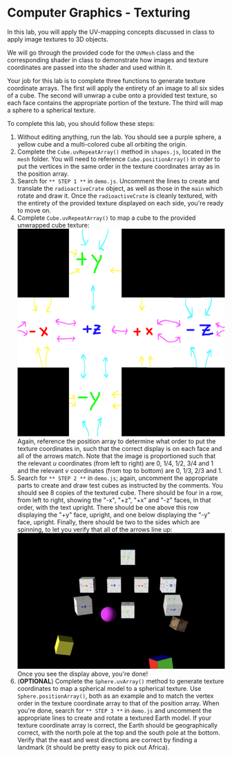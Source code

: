 # Computer Graphics - Texturing

In this lab, you will apply the UV-mapping concepts discussed in class to apply image textures to 3D objects.

We will go through the provided code for the `UVMesh` class and the corresponding shader in class to demonstrate how images and texture coordinates are passed into the shader and used within it.

Your job for this lab is to complete three functions to generate texture coordinate arrays. The first will apply the entirety of an image to all six sides of a cube. The second will unwrap a cube onto a provided test texture, so each face contains the appropriate portion of the texture. The third will map a sphere to a spherical texture.

To complete this lab, you should follow these steps:

1. Without editing anything, run the lab. You should see a purple sphere, a yellow cube and a multi-colored cube all orbiting the origin.
2. Complete the `Cube.uvRepeatArray()` method in `shapes.js`, located in the `mesh` folder. You will need to reference `Cube.positionArray()` in order to put the vertices in the same order in the texture coordinates array as in the position array.
3. Search for `** STEP 1 **` in `demo.js`. Uncomment the lines to create and translate the `radioactiveCrate` object, as well as those in the `main` which rotate and draw it. Once the `radioactiveCrate` is cleanly textured, with the entirety of the provided texture displayed on each side, you're ready to move on.
4. Complete `Cube.uvRepeatArray()` to map a cube to the provided unwrapped cube texture: 
 ![](./lab/textures/unwrapped-cube.png)
 Again, reference the position array to determine what order to put the texture coordinates in, such that the correct display is on each face and all of the arrows match. Note that the image is proportioned such that the relevant *u* coordinates (from left to right) are 0, 1/4, 1/2, 3/4 and 1 and the relevant *v* coordinates (from top to bottom) are 0, 1/3, 2/3 and 1.
5. Search for `** STEP 2 **` in `demo.js`; again, uncomment the appropriate parts to create and draw test cubes as instructed by the comments. You should see 8 copies of the textured cube. There should be four in a row, from left to right, showing the "-x", "+z", "+x" and "-z" faces, in that order, with the text upright. There should be one above this row displaying the "+y" face, upright, and one below displaying the "-y" face, upright. Finally, there should be two to the sides which are spinning, to let you verify that all of the arrows line up:
 ![](./figures/step2.png)
 Once you see the display above, you're done!
6. (**OPTIONAL**) Complete the `Sphere.uvArray()` method to generate texture coordinates to map a spherical model to a spherical texture. Use `Sphere.positionArray()`, both as an example and to match the vertex order in the texture coordinate array to that of the position array. When you're done, search for `** STEP 3 **` in `demo.js` and uncomment the appropriate lines to create and rotate a textured Earth model. If your texture coordinate array is correct, the Earth should be geographically correct, with the north pole at the top and the south pole at the bottom. Verify that the east and west directions are correct by finding a landmark (it should be pretty easy to pick out Africa).
